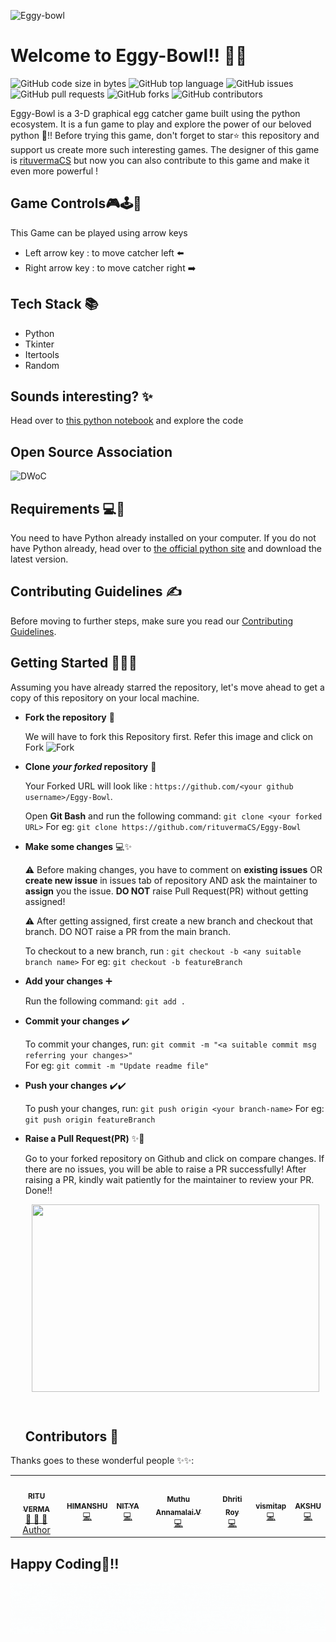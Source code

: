 ![Eggy-bowl](assets/party.gif)
# Welcome to Eggy-Bowl!! 🥚🥣
![GitHub code size in bytes](https://img.shields.io/github/languages/code-size/rituvermaCS/Eggy-Bowl?logo=github&style=plastic) ![GitHub top language](https://img.shields.io/github/languages/top/rituvermaCS/Eggy-Bowl?color=green&label=python&logo=python&logoColor=white&style=plastic) ![GitHub issues](https://img.shields.io/github/issues-raw/rituvermaCS/Eggy-Bowl?color=purple&logo=github&style=plastic) ![GitHub pull requests](https://img.shields.io/github/issues-pr/rituvermaCS/Eggy-Bowl?color=%2366ff00%20&logo=github&style=plastic) ![GitHub forks](https://img.shields.io/github/forks/rituvermaCS/Eggy-Bowl?color=orange&logo=github&style=plastic) ![GitHub contributors](https://img.shields.io/github/contributors/rituvermaCS/Eggy-Bowl?color=pink&logo=github&style=plastic)


Eggy-Bowl is a 3-D graphical egg catcher game built using the python ecosystem. 
It is a fun game to play and explore the power of our beloved python 🐍!! 
Before trying this game, don't forget to star⭐ this repository and support us create more such interesting games. 
The designer of this game is [rituvermaCS](https://github.com/rituvermaCS) but now you can also contribute to this game and make it even more powerful ! 
## Game Controls🎮🕹️👾
This Game can be played using arrow keys 
* Left arrow key : to move catcher left ⬅️
* Right arrow key : to move catcher right ➡️

## Tech Stack 📚
- Python
- Tkinter
- Itertools
- Random

## Sounds interesting? ✨
Head over to [this python notebook](https://github.com/rituvermaCS/Eggy-Bowl/blob/main/Eggcatcher_game.ipynb) and explore the code

## Open Source Association
![DWoC](https://i.imgur.com/9wrYmxs.png)

## Requirements 💻🔧
You need to have Python already installed on your computer. 
If you do not have Python already, head over to [the official python site](https://www.python.org/) and download the latest version.

## Contributing Guidelines ✍️
Before moving to further steps, make sure you read our [Contributing Guidelines](https://github.com/rituvermaCS/Eggy-Bowl/blob/main/CONTRIBUTING.md).
## Getting Started 💃🕺✨

Assuming you have already starred the repository, let's move ahead to get a copy of this repository on your local machine. 
* **Fork the repository** 🍴

    We will have to fork this Repository first. Refer this image and click on Fork
    ![Fork](https://i.imgur.com/TuoMusU.png)



* **Clone *your forked* repository** 🎉

    Your Forked URL will look like : `https://github.com/<your github username>/Eggy-Bowl`.

    Open **Git Bash** and run the following command:
    `git clone <your forked URL>` 
    For eg:
    `git clone https://github.com/rituvermaCS/Eggy-Bowl`


* **Make some changes** 💻✨  
    
    ⚠️ Before making changes, you have to comment on **existing issues** OR **create new issue** in issues tab of repository AND ask the maintainer to **assign** you the issue. **DO NOT** raise Pull Request(PR) without getting assigned!

    ⚠️ After getting assigned, first create a new branch and checkout that branch. DO NOT raise a PR from the main branch.
   
    To checkout to a new branch, run :
    `git checkout -b <any suitable branch name>`
    For eg:
    `git checkout -b featureBranch`


* **Add your changes** ➕  
    
    Run the following command:
    `git add .`


* **Commit your changes** ✔️

    To commit your changes, run:
    `git commit -m "<a suitable commit msg referring your changes>"`  
    For eg:
    `git commit -m "Update readme file"`    

* **Push your changes**  ✔️✔️

    To push your changes, run:
    `git push origin <your branch-name>`
    For eg:
    `git push origin featureBranch`

* **Raise a Pull Request(PR)** ✨🎉

    Go to your forked repository on Github and click on compare changes. If there are no issues, you will be able to raise a PR successfully! After raising a PR, kindly wait patiently for the maintainer to review your PR. Done!!

    <h2 style="margin: auto; text-align: center">
      <img width="460" height="300" src="https://i.imgur.com/Gr3HxWy.gif">
      <br><br>
    
    ## Contributors 🌟 

Thanks goes to these wonderful people ✨✨:
<table>
	<tr>
		<td align="center">
			<a href="https://github.com/rituvermaCS">
				<img src="https://avatars.githubusercontent.com/u/55533836?s=460&u=b26b92a25e16b677fbc2e8792de446220924f91b&v=4" width="100px" alt="" />
				<br /> <sub><b>RITU VERMA</b></sub>
			</a>
			<br/> <a href="https://github.com/rituvermaCS/Eggy-Bowl//commits?author=rituvermaCS">
                👑 👀 💬 Author
            </a>
		</td>
		<td align="center">
			<a href="https://github.com/himanshu007-creator">
				<img src="https://media-exp1.licdn.com/dms/image/C4E03AQGuu_KB9L_j0Q/profile-displayphoto-shrink_400_400/0/1611829258295?e=1619049600&v=beta&t=YE8NLonMqdwjNUt-Bd34rlcOMsX3f7O7cUDVXirIHps"width="100px" alt="" />
                <br /> <sub><b>HIMANSHU</b>
			</a>
			<br/> <a href="https://github.com/rituvermaCS/Eggy-Bowl//commits?author=himanshu007-creator">
                 💻
            </a>
		</td>
            <td align="center">
			<a href="https://github.com/nitya123-github">
				<img src="https://avatars.githubusercontent.com/u/53599318?s=460&u=08af1b08c9e818a1705ba60aa2c59c3497868db0&v=4"width="100px" alt="" />
                <br /> <sub><b>NITYA</b>
			</a>
			<br/> <a href="https://github.com/rituvermaCS/Eggy-Bowl//commits?author=nitya123-github">
                 💻
            </a>
		</td>
                </td>
            <td align="center">
			<a href="https://github.com/muthuannamalai12">
				<img src="https://avatars.githubusercontent.com/u/64524822?s=460&u=c1f8f317ca1eb1340f411b69b3b7c85446303ae5&v=4"width="100px" alt="" />
                <br /> <sub><b>Muthu Annamalai.V</b>
			</a>
			<br/> <a href="https://github.com/rituvermaCS/Eggy-Bowl//commits?author=muthuannamalai12">
                 💻
            </a>
		</td>
                </td>
            <td align="center">
			<a href="https://github.com/Dhriti-Roy">
				<img src="https://avatars.githubusercontent.com/u/74097309?s=460&u=e9ec52ca2533af3a1060dc55151b07bf6daa3bf3&v=4"width="100px" alt="" />
                <br /> <sub><b>Dhriti Roy</b>
			</a>
			<br/> <a href="https://github.com/rituvermaCS/Eggy-Bowl//commits?author=Dhriti-Roy">
                 💻
            </a>
		</td>
                   <td align="center">
			<a href="https://github.com/vismitap">
				<img src="https://avatars.githubusercontent.com/u/47056243?s=400&u=e97809e099df71689f0a0fe18a51f9db07c383d3&v=4"width="100px" alt="" />
                <br /> <sub><b>vismitap</b>
			</a>
			<br/> <a href="https://github.com/rituvermaCS/Eggy-Bowl//commits?author=vismitap">
                 💻
            </a>
		</td>
                            <td align="center">
			<a href="https://github.com/Akshu-on-github">
				<img src="https://avatars.githubusercontent.com/u/61582763?s=460&u=016894455dd1669c3a0fceff1c049cb66f50b4b0&v=4"width="100px" alt="" />
                <br /> <sub><b>AKSHU</b>
			</a>
			<br/> <a href="https://github.com/rituvermaCS/Eggy-Bowl//commits?Akshu-on-github">
                 💻
            </a>
		</td>
		
	
</table>

## Happy Coding🤝!!
![Eggy-bowl](assets/footer.gif)
